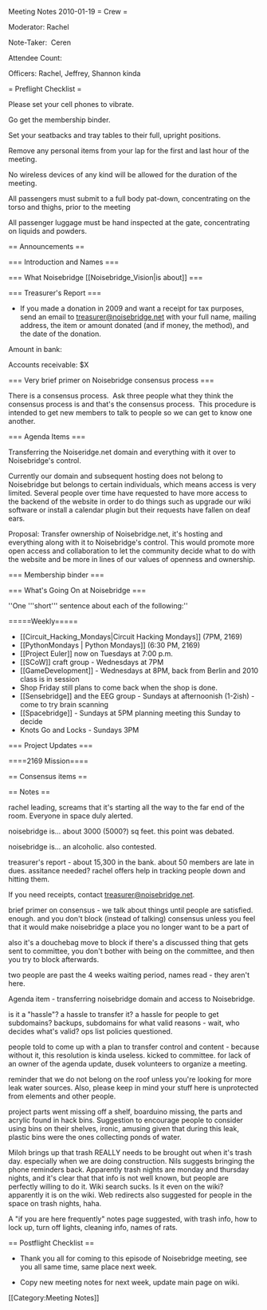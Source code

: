 Meeting Notes 2010-01-19 
 = Crew =

Moderator: Rachel

Note-Taker:  Ceren

Attendee Count: 

Officers: Rachel, Jeffrey, Shannon kinda

= Preflight Checklist =

Please set your cell phones to vibrate.

Go get the membership binder.

Set your seatbacks and tray tables to their full, upright positions.

Remove any personal items from your lap for the first and last hour of the meeting.

No wireless devices of any kind will be allowed for the duration of the meeting.

All passengers must submit to a full body pat-down, concentrating on the torso and thighs, prior to the meeting

All passenger luggage must be hand inspected at the gate, concentrating on liquids and powders.



== Announcements ==


=== Introduction and Names ===

=== What Noisebridge [[Noisebridge_Vision|is about]] ===

=== Treasurer's Report ===
* If you made a donation in 2009 and want a receipt for tax purposes, send an email to treasurer@noisebridge.net with your full name, mailing address, the item or amount donated (and if money, the method), and the date of the donation.

Amount in bank: 

Accounts receivable: $X

=== Very brief primer on Noisebridge consensus process ===

There is a consensus process.  Ask three people what they think the consensus process is and that's the consensus process.  This procedure is intended to get new members to talk to people so we can get to know one another.

=== Agenda Items ===

Transferring the Noiseridge.net domain and everything with it over to Noisebridge's control.

Currently our domain and subsequent hosting does not belong to Noisebridge but belongs to certain individuals, which means access is very limited. Several people over time have requested to have more access to the backend of the website in order to do things such as upgrade our wiki software or install a calendar plugin but their requests have fallen on deaf ears.

Proposal: Transfer ownership of Noisebridge.net, it's hosting and everything along with it to Noisebridge's control. This would promote more open access and collaboration to let the community decide what to do with the website and be more in lines of our values of openness and ownership.

=== Membership binder ===

=== What's Going On at Noisebridge ===

''One '''short''' sentence about each of the following:''

=====Weekly=====
* [[Circuit_Hacking_Mondays|Circuit Hacking Mondays]] (7PM, 2169)
* [[PythonMondays | Python Mondays]] (6:30 PM, 2169) 
* [[Project Euler]] now on Tuesdays at 7:00 p.m.
* [[SCoW]] craft group - Wednesdays at 7PM
* [[GameDevelopment]] - Wednesdays at 8PM, back from Berlin and 2010 class is in session
* Shop Friday still plans to come back when the shop is done.
* [[Sensebridge]] and the EEG group - Sundays at afternoonish (1-2ish) - come to try brain scanning
* [[Spacebridge]] - Sundays at 5PM planning meeting this Sunday to decide 
* Knots Go and Locks - Sundays 3PM

=== Project Updates ===

====2169 Mission====

== Consensus items ==

== Notes ==

rachel leading, screams that it's starting all the way to the far end of the room. Everyone in space duly alerted.

noisebridge is... about 3000 (5000?) sq feet. this point was debated.

noisebridge is... an alcoholic. also contested. 

treasurer's report - about 15,300 in the bank. about 50 members are late in dues. assitance needed? rachel offers help in tracking people down and hitting them.

If you need receipts, contact treasurer@noisebridge.net. 

brief primer on consensus  - we talk about things until people are satisfied. enough. and you don't block (instead of talking) consensus unless you feel that it would make noisebridge a place you no longer want to be a part of

also it's a douchebag move to block if there's a discussed thing that gets sent to committee, you don't bother with being on the committee, and then you try to block afterwards. 

two people are past the 4 weeks waiting period, names read - they aren't here. 

Agenda item - transferring noisebridge domain and access to Noisebridge. 

is it a "hassle"? a hassle to transfer it? a hassle for people to get subdomains? backups, subdomains for what valid reasons - wait, who decides what's valid? ops list policies questioned. 

people told to come up with a plan to transfer control and content - because without it,  this resolution is kinda useless. kicked to committee. for lack of an owner of the agenda update, dusek volunteers to organize a meeting.

reminder that we do not belong on the roof unless you're looking for more leak water sources.  Also, please keep in mind your stuff here is unprotected from elements and other people.

project parts went missing off a shelf, boarduino missing, the parts and acrylic found in hack bins. Suggestion to encourage people to consider using bins on their shelves, ironic, amusing given that during this leak, plastic bins were the ones collecting ponds of water. 

Miloh brings up that trash REALLY needs to be brought out when it's trash day. especially when we are doing construction. Nils suggests bringing the phone reminders back.  Apparently trash nights are monday and thursday nights, and it's clear that that info is not well known, but people are perfectly willing to do it. Wiki search sucks. Is it even on the wiki? apparently it is on the wiki. Web redirects also suggested for people in the space on trash nights, haha.

A "if you are here frequently" notes page suggested, with trash info, how to lock up, turn off lights, cleaning info, names of rats. 


== Postflight Checklist ==

* Thank you all for coming to this episode of Noisebridge meeting, see you all same time, same place next week. 

* Copy new meeting notes for next week, update main page on wiki.

[[Category:Meeting Notes]]